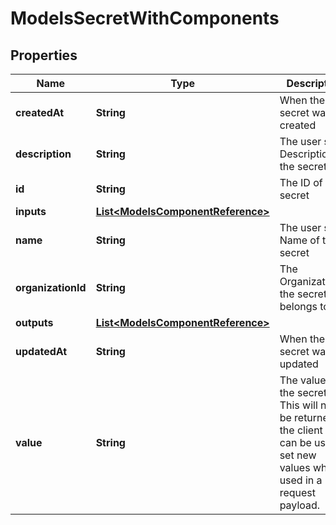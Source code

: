 

# ModelsSecretWithComponents


## Properties

| Name | Type | Description | Notes |
|------------ | ------------- | ------------- | -------------|
|**createdAt** | **String** | When the secret was created |  [optional] |
|**description** | **String** | The user set Description of the secret |  [optional] |
|**id** | **String** | The ID of the secret |  [optional] |
|**inputs** | [**List&lt;ModelsComponentReference&gt;**](ModelsComponentReference.md) |  |  [optional] |
|**name** | **String** | The user set Name of the secret |  [optional] |
|**organizationId** | **String** | The OrganizationID the secret belongs to |  [optional] |
|**outputs** | [**List&lt;ModelsComponentReference&gt;**](ModelsComponentReference.md) |  |  [optional] |
|**updatedAt** | **String** | When the secret was updated |  [optional] |
|**value** | **String** | The value of the secret. This will never be returned to the client but can be used to set new values when used in a request payload. |  [optional] |



